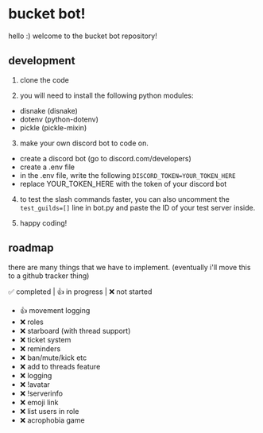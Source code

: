 # bucket bot!
hello :) welcome to the bucket bot repository!

## development
1. clone the code

2. you will need to install the following python modules:
  - disnake (disnake)
  - dotenv (python-dotenv)
  - pickle (pickle-mixin)
3. make your own discord bot to code on.
  - create a discord bot (go to discord.com/developers)
  - create a .env file
  - in the .env file, write the following
```DISCORD_TOKEN=YOUR_TOKEN_HERE```
  - replace YOUR_TOKEN_HERE with the token of your discord bot

4. to test the slash commands faster, you can also uncomment the ```test_guilds=[]``` line in bot.py and paste the ID of your test server inside.

5. happy coding!

## roadmap
there are many things that we have to implement. (eventually i'll move this to a github tracker thing)

✅ completed | 👍 in progress | ❌ not started
- 👍 movement logging
- ❌ roles
- ❌ starboard (with thread support)
- ❌ ticket system
- ❌ reminders
- ❌ ban/mute/kick etc
- ❌ add to threads feature
- ❌ logging
- ❌ !avatar
- ❌ !serverinfo
- ❌ emoji link
- ❌ list users in role
- ❌ acrophobia game
